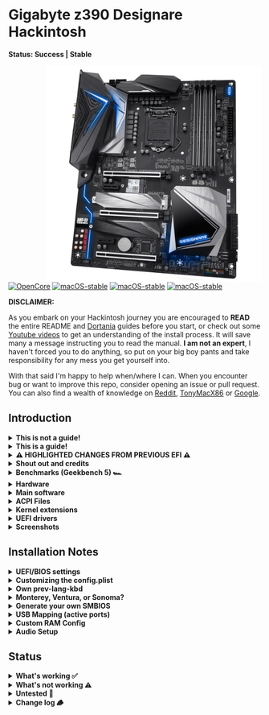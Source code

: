 # Gigabyte z390 Designare Hackintosh 

**Status: Success | Stable**

<img align="right" src="./images/1000-5.png" alt="z390 Designare" width="430">

[![OpenCore](https://img.shields.io/badge/OpenCore-0.9.4-blue.svg)](https://github.com/acidanthera/OpenCorePkg) [![macOS-stable](https://img.shields.io/badge/macOS-12.6.8-brightgreen.svg)](https://www.apple.com/macos/monterey) [![macOS-stable](https://img.shields.io/badge/macOS-13.5-brightgreen.svg)](https://www.apple.com/macos/ventura) [![macOS-stable](https://img.shields.io/badge/macOS-14.0-orange.svg)](https://www.apple.com/macos/sonoma-preview/)

**DISCLAIMER:**

As you embark on your Hackintosh journey you are encouraged to **READ** the entire README and [Dortania](https://dortania.github.io/getting-started/) guides before you start, or check out some [Youtube videos](https://www.youtube.com/c/TechNolli) to get an understanding of the install process. It will save many a message instructing you to read the manual. **I am not an expert**, I haven't forced you to do anything, so put on your big boy pants and take responsibility for any mess you get yourself into.

With that said I'm happy to help when/where I can. When you encounter bug or want to improve this repo, consider opening an issue or pull request. You can also find a wealth of knowledge on [Reddit](https://www.reddit.com/r/hackintosh/), [TonyMacX86](https://www.tonymacx86.com) or [Google](https://www.google.com).

## Introduction

<details> 
<summary><strong>This is not a guide!</strong></summary>


This is not a complete guide. It should only be used as a reference. I provide tips and tricks that I learned on my journey in building a hackintosh. The best way of using this is as a supplement to the OpenCore guide; if you have questions about how to setup your specific hardware, are unclear about what to do, or would like to see the settings I've used.

I understand that some may simply copy the EFI folder to their EFI partition. For clarity the EFI folder needs to go onto the EFI partition.

```EFI
EFI (partition)
	EFI
	├── BOOT
	├── OC
```

It should work and your Gigabyte z390 Designare based hackintosh should boot and work fine. **You will at minimum need to generate SMBIOS values if you want Apple services to work.** Note that all error reporting/logging has been turned off in the config.plist. You will have a difficult time trouble shooting with the setup provided. You can easily turn on the error reporting and logging if you follow the Dortania guide. Best of luck.

> **NOTE** if you simply wish to copy my EFI please do the following:
>
> 1. Properly set your [BIOS settings](https://github.com/seven-of-eleven/designare-z390-opencore-efi/blob/master/BIOS.md) (<kbd>Del</kbd> to get into bios)
> 2. [Generate SMBIOS values](https://dortania.github.io/OpenCore-Install-Guide/config.plist/coffee-lake.html#platforminfo) and add them in the config.plist (MacPro7,1)
> 3. **Rename** one of the `config...` files in the OC folder to `config.plist` (see release or notes below for details).
> 4. Prepare your install [USB](https://dortania.github.io/OpenCore-Install-Guide/installer-guide/)
> 5. Move the entire EFI folder (with your modifications) to the proper partition on your [USB](https://dortania.github.io/OpenCore-Install-Guide/installer-guide/mac-install.html#setting-up-opencore-s-efi-environment) (or [hard drive](https://dortania.github.io/OpenCore-Post-Install/universal/oc2hdd.html) once the install is complete).
> 6. [Install](https://dortania.github.io/OpenCore-Install-Guide/installation/installation-process.html#double-checking-your-work) - You need to select <kbd>F12</kbd> to get the boot menu options and **boot from the USB each time the computer restarts** until you've copied the EFI folder onto the hard drive. You may also need to select the correct boot option during install, although this is typically done automatically.

</details>  

<details> 
<summary><strong>This is a guide!</strong></summary>


To install macOS follow the guides provided by [Dortania](https://dortania.github.io/OpenCore-Install-Guide/) :thinking:

</details>  



<details>
<summary><strong>⚠️ HIGHLIGHTED CHANGES FROM PREVIOUS EFI ⚠️</strong></summary>
<br>


The following changes should be noted:

- Choose your preferred config.plist file and **rename it to config.plist**:

  - config-no-wifi-bt.plist - `disables the internal WiFi and bluetooth`
    - most similar to older Releases. Use this if you have installed a 3rd party PCIE WiFi/bt card (Fenvi or other).
  - config-wifi-bt.plist - `enables builtin WiFi and bluetooth`
    - use this if you **don't have** PCIE card but want to enable builtin Intel WiFi/bt
- Thunderbolt working
  - Added ACPI files and updated config to enable Thunderbolt


> **DiableIoMapper is set to false to enable AppleVTD** as outlined below. Set to true if you are having issues with your Fenvi WiFi BT card.

- Enabled AppleVTD

  - Since Monterey 12.3.0, AppleEthernetE1000 driver kit natively attaches to i211 ethernet. However, if the ethernet port is occupied without having AppleVTD enabled, the system will experience freeze, crash, and etc. To avoid having these issues, we need to enable AppleVTD.

  ```
  - Enable VT-d in BIOS, 
  - Set DisableIoMapper to false
  - Drop OEM DMAR Table in config.plist
  - Inject modified DMAR Table(Reserved Memory Regions removed) in config.plist
  ```

- Removed AppleIGB kext as it's not needed with AppleVTD enabled.

- Bluetooth broke with the MacOS 13.4 update. Added the below child items to NVRAM>7C436110-AB2A-4BBB-A880-FE41995C9F82 section in the config.plist file to fix it:

| Key                             | Type | Value                           |
| ------------------------------- | ---- | ------------------------------- |
| bluetoothInternalControllerInfo | Data | 00000000 00000000 00000000 0000 |
| bluetoothExternalDongleFailed   | Data | 00                              |

</details>



<details> 
<summary><strong>Shout out and credits</strong></summary>


**Shout out** to [baughmann](https://github.com/baughmann) the OG of this repo. He entrusted it to my care while he's moving on to bigger and better things. All the best to him and many thanks for his contribution.

[Applebreak1 - z390-Designare-Customac](https://github.com/AppleBreak1/Z390-Designare-Customac) - I used notes from him and CaseySJ to get Thunderbolt working

#### Credit to all these great people whom I don't know but have made my hackintosh dreams come true:

- [EETagent](https://github.com/EETagent) for his repository (I like the layout of his guide and used it to create this one)
- The guys from [Acidanthera](https://github.com/acidanthera) that make this possible
- [Apple](http://apple.com) for macOS and HfsPlus.efi
- [corpnewt](https://github.com/corpnewt) for [USBMap](https://github.com/corpnewt/USBMap) and [CPUFriendDataProvider](https://github.com/corpnewt/CPUFriendFriend)
- [headkaze](https://github.com/headkaze) for [Hackintool](https://github.com/headkaze/Hackintool)
- [Mieze](https://github.com/Mieze) for [IntelMausiEthernet](https://github.com/Mieze/IntelMausiEthernet)
- People at [r/hackintosh](https://www.reddit.com/r/hackintosh/) for their advice and help
- Useful tools by [CorpNewt](https://github.com/corpnewt) and [headkaze](https://github.com/headkaze/Hackintool)
- CaseySJ [Gigabyte Designare Z390 build](https://www.tonymacx86.com/threads/success-gigabyte-designare-z390-thunderbolt-3-i7-9700k-amd-rx-580.316533/)
- And every other contributor

</details>

<details>
<summary><strong>Benchmarks (Geekbench 5) 🏎</strong></summary>
<br>



CPU:

- Single-core: [1174](https://browser.geekbench.com/v5/cpu/16318404)
- Multi-core: [7891](https://browser.geekbench.com/v5/cpu/16318404)

Compute (GPU):

- Metals: [79919](https://browser.geekbench.com/v5/compute/5218510)
- OpenCL: [69506](https://browser.geekbench.com/v5/compute/5244655)

</details>

<details>
<summary><strong>Hardware</strong></summary>
<br>


[![UEFI](https://img.shields.io/badge/UEFI-F9-lightgrey)](https://download.gigabyte.com/FileList/BIOS/mb_bios_z390-designare_f9.zip?v=be589b6c41e6b8f340b5273a4982e394)

#### My system

| Category  | Component                                                    | Note                                                         |
| --------- | ------------------------------------------------------------ | ------------------------------------------------------------ |
| CPU       | Intel Core i7-9700k                                          | Other motherboard compatible CPUs shouldn't be an issue      |
| MB        | [Gigabyte Designaire Z390 (rev 1.0)](https://www.gigabyte.com/Motherboard/Z390-DESIGNARE-rev-10#kf) |                                                              |
| GPU       | Saphire Pulse RX 5700 XT                                     | `agdpmod=pikera` needed for 5000 & 6000 series AMD cards (key is set in config.plist) |
| NVME      | WD Black 250 GB                                              | Boot drive                                                   |
| NVME      | Crucial P3 4TB                                               | Home folder                                                  |
| NVME      | WD Black 1TB                                                 | Raid 0 - extra drive (using PCIE adapter)                    |
| NVME      | HP EX950 1TB                                                 | Raid 0 - extra drive  (using PCIE adapter)                   |
| SSD       | WD Blue  2TB                                                 | Video and photo storage                                      |
| SSD       | WB Blue  250GB                                               | Backup boot drive for testing OS update/upgrades             |
| HD        | Seagate Iron Wolf  6TB                                       | Used as internal time machine backup                         |
| Ethernet  | Intel I211 and Intel I219                                    | Dual Gigabit LAN (both working)                              |
| Memory    | 64GB / 3200MHz DDR4                                          |                                                              |
| WiFi & BT | Intel® CNVi interface 802.11a/b/g/n/ac                       | Works with regular Intel [WiFi/bluetooth limitations](https://openintelwireless.github.io/itlwm/FAQ.html#features) |
| Case      | [O11 Dynamic](https://lian-li.com/product/pc-o11-dynamic/)   | I have the white version.                                    |
| Monitor   | [LG UltraWide 49](https://www.lg.com/us/monitors/lg-49WL95C-W-ultrawide-monitor#) | 49" UltraWide 32:9 Dual QHD (5120 x 1440) IPS Display        |

#### baughmann's system

| Component | Product                           |
| --------- | --------------------------------- |
| CPU       | Intel Core i9 9900K               |
| MB        | Gigabyte Designaire Z390 (rev 10) |
| GPU       | AMD Radeon VII 16 GB              |
| SSD       | Samsung EVO 970 (NVMe - 1TB)      |

#### baughmann's other system

| Component | Product                                 |
| --------- | --------------------------------------- |
| CPU       | Intel Core i7 8700K                     |
| MB        | Gigabyte Designaire Z390 (rev 10) |
| GPU       | AMD Radeon VII 16 GB                    |
| SSD       | Samsung 860 EVO SSD (1TB)               |

#### Other Configurations

- [Without a dedicated GPU](https://github.com/baughmann/Catalina-Gigabyte-Designare-Z390-i9-9900k-EFI/issues/1)
- Other AMD GPU's are _probably mostly_ plug-n-play. Be sure to read the [fantastic Buyer's Guide by Dortania](https://dortania.github.io/GPU-Buyers-Guide/) before you buy!
- [Applebreak1 - z390-Designare-Customac](https://github.com/AppleBreak1/Z390-Designare-Customac)

</details>  

<details>
<summary><strong>Main software</strong></summary>
<br>



| Component      | Version |
| -------------- | ------- |
| macOS Monterey | 13.5    |
| OpenCore       | v0.9.4  |

</details>



<details>
<summary><strong>ACPI Files</strong></summary>
<br>


| Component                |
| ------------------------ |
| SSDT-AWAC.aml            |
| SSDT-DMAR.aml            |
| SSDT-DTPG.aml            |
| SSDT-EC-USBX-DESKTOP.aml |
| SSDT-PMC.aml             |
| SSDT-SBUS-MCHC.aml       |
| SSDT-TB3.aml             |

</details>

<details>
<summary><strong>Kernel extensions</strong></summary>
<br>


| Kext                   | Version                                                  |
| :--------------------- | -------------------------------------------------------- |
| AppleALC               | 1.8.4                                                    |
| IntelMausi             | 1.0.7                                                    |
| Lilu                   | 1.6.7                                                    |
| RestrictEvents         | 1.1.2 - `only needed with SMBIOS MacPro7,1`              |
| SMCProcessor           | 1.3.2                                                    |
| SMCSuperIO             | 1.3.2                                                    |
| USBPorts               | 1.0.0                                                    |
| VirtualSMC             | 1.3.2                                                    |
| WhateverGreen          | 1.6.6                                                    |
| **Additional Kexts***  | Used to enable builtin WiFi and bluetooth                |
| AirportItlwm           | 2.2.0 - `enable WiFi on Ventura`                         |
| AirportItlwmM          | 2.2.0 - `enable WiFi on Monterey`                        |
| BlueToolFixup          | 2.6.8 - `needed for Monterey and newer`                  |
| IntelBluetoothFirmware | 2.3.0                                                    |
| IntelBTPatcher         | 2.3.0                                                    |
| USBPortsWFBT           | 1.0.1 - `disables ports 11 & 12, and enable port 8 & 14` |

> **Additional Kexts** included in the EFI enable the internal WiFi and Bluetooth. The USB map used (USBPortsWFBT.kext) is changed to disable port 11& 12 and enable port 8 & 14. See the USB section below for more details.

</details>



<details>
  <summary><strong>UEFI drivers</strong></summary>
<br>


|       Driver        | Version           |
| :-----------------: | ----------------- |
|     HfsPlus.efi     | 1.0.0             |
|   OpenRuntime.efi   | OpenCorePkg 0.9.4 |
| ResetNvramEntry.efi | 0.9.4             |

</details>



<details>
    <summary><strong>Screenshots</strong></summary>
    <br>
    <p float="left">
        <img src="./images/about_screenshot.png" alt="About this Mac" width="427">
    </p>
    <p float="left">
        <img src="./images/desktop-image.png" alt="Desktop" width="427">
    </p>
</details> 





## Installation Notes

<details>  
<summary><strong>UEFI/BIOS settings</strong></summary>
<br>


> Note <kbd>DEL</kbd> key gets you into BIOS Setting during boot.

#### Update (or downgrade) your motherboard's BIOS firmware

Use BIOS version **F9i or F9** (don't use F9j). You can download F9i from this repo's [releases page](https://github.com/seven-of-eleven/designare-z390-opencore-efi/releases/tag/resources) or F9 (the latest version) from [Gigabyte's website](https://www.gigabyte.com/Motherboard/Z390-DESIGNARE-rev-10/support#support-dl-bios).

#### BIOS configuration

Visit the [BIOS configuration](https://github.com/seven-of-eleven/designare-z390-opencore-efi/blob/master/BIOS.md) page to ensure that your BIOS is configured properly.

>Note: If you've recently updated your BIOS firmware, you will need to double-check these as some of them get reset after updating!

</details>  



<details>
<summary><strong>Customizing the config.plist</strong></summary>
<br>



Read the official [OpenCore Desktop Guide for Coffee Lake](https://dortania.github.io/OpenCore-Install-Guide/config.plist/coffee-lake.html) when making changes to the `config.plist` and the guide's [Gather Files section](https://dortania.github.io/OpenCore-Install-Guide/ktext.html#firmware-drivers) when picking drivers and kexts.

The following fields have been replaced by `[REPLACEME]` (for ease of <kbd>⌘</kbd>+<kbd>F</kbd>):

- `config.plist` > `PlatformInfo`
  - `SystemSerialNumber`
  - `SystemUUID`
  - `MLB`
  - Follow the [OpenCore instructions](https://dortania.github.io/OpenCore-Post-Install/universal/iservices.html#generate-a-new-serial) to generate your own unique identifiers.
- Also replace the ROM value of `11223344 5566` as outlined in the [OpenCore Instructions](https://dortania.github.io/OpenCore-Post-Install/universal/iservices.html#fixing-rom)
- Choose a `SystemProductName`, either `iMac19,1` or `MacPro7,1` see **Generate your own SMBIOS** for details.
- All packages are `RELEASE` and debugging is disabled. If you're having issues, be sure to enable debugging [as described in the OpenCore docs](https://dortania.github.io/OpenCore-Install-Guide/config.plist/coffee-lake.html#debug), and also grab [the `DEBUG` version of OpenCorePkg](https://github.com/acidanthera/OpenCorePkg/releases).

> If you're not using internal WiFi/bt you can remove the **Additional Kexts** in the Kext listing and take a snapshot with Propertree to update your config file. If you don't know what this means, just ignore it, everything will work fine 😀.

</details>



<details>
<summary><strong>Own prev-lang-kbd</strong></summary>
<br>



In the config.plist file you set the default language as outlined in the guide. You can either add it as a string or as a hex data using [ProperTree](https://github.com/corpnewt/ProperTree)

The setting is found in the config.plist under: 

- NVRAM
  - 7C436110-AB2A-4BBB-A880-FE41995C9F82

Format is lang-COUNTRY:keyboard as shown below:

- 🇺🇸 | [0] en_US - U.S --> en-US:0 **OR** `656e2d55 533a30` in HEX

| Key           | Type   | Value   |
| ------------- | ------ | ------- |
| prev-lang:kbd | String | en-US:0 |

> Language is set to **English** but you can find alternatives here:
>
> [AppleKeyboardLayouts](https://github.com/acidanthera/OpenCorePkg/blob/master/Utilities/AppleKeyboardLayouts/AppleKeyboardLayouts.txt)

</details>



<details>  
<summary><strong>Monterey, Ventura, or Sonoma?</strong></summary>
<br>



The EFI folder should work for either Monterey (12.3+), or Ventura. 

> I have installed and booted Sonoma but **<u>not fully tested</u>** it. Noted that WiFi wasn't working but everything else seemed to be working.

I would avoid installing Monterey 12.3 as it had issues with AMD GPUs that needed DeviceProperties values set for the PCIE device (not included in this EFI). Google is your friend here but it's easiest not to install 12.3 :grimacing:, just install 12.4 or higher.

I'm primarily using this EFI with Ventura 13.5 at the moment. Prior to this I was running Monterey 12.6.2 without issue.

</details>  

<details>  
<summary><strong>Generate your own SMBIOS</strong></summary>
<br>



Use [GenSMBIOS](https://github.com/corpnewt/GenSMBIOS) to create your own serial #... based off of your preferred model.

- MacPro7,1 -`What I used`
  - **See below if you want to keep iMac19,1**

**Note:** If you use a different SMBIOS model other than MacPro7,1 or iMac19,1. The provided USB mapping will not work. You will need to edit the **USBPorts.kext** file.  You can right click on the file and select **Show Package Contents**.  From there you can open the Info.plist file in ProperTree and change MacPro7,1 to whatever Model ID you've chosen. This should provide a working USBPorts.kext.

### Keeping SMBIOS iMac19,1

If you've used a previous version from this repo and everything is working for you, **I would recommend you keep the iMac19,1 SMBIOS** so that you don't have to generate new serial numbers etc. In this case you can simply use Propertree to <kbd>delete</kbd> the entire `PlatformInfo` portion of the config.plist file and replace it (copy and paste) with the `PlatformInfo` from your existing config.plist file.

Alternatively you can manually update the `PlatformInfo` by adjusting the following:

| Key                | Type    | Value             |
| ------------------ | ------- | ----------------- |
| CustomMemory       | Boolean | False             |
| MLB                | String  | [REPLACEME] ^*^   |
| ROM                | Data    | 11223344 5566 ^*^ |
| SystemProductName  | String  | iMac19,1          |
| SystemSerialNumber | String  | [REPLACEME] ^*^   |
| SystemUUID         | String  | [REPLACEME] ^*^   |

##### *Replace these with your values

> **NOTE:** If you have everything working with your own USB mapping file. **KEEP IT.** Replace the provided USBPorts.kext file with the one in your existing EFI folder and perform a snapshot in Propertree for good measure.

</details>  



<details>  
<summary><strong>USB Mapping (active ports)</strong></summary>
<br>


> The latest version of USBPorts.kext will work with either SMBIOS iMac19,1 or MacPro7,1.

MacOS has a fifteen port limit. You can read more about the details in the [guide](https://dortania.github.io/OpenCore-Post-Install/usb/). Depending on your specific needs you may want to customize/recreate the port mapping. 



<details>  
<summary><strong>USB Mapping - config-no-wifi-bt.plist (USBPorts.kext)</strong></summary>
<br>



This USBPorts.kext file provided enables the following ports:

![USB-Ports](images/USB-Ports.png)

For reference the associated ports are outlined in the following diagrams (modified from [CaseySJ](https://www.tonymacx86.com/threads/success-gigabyte-designare-z390-thunderbolt-3-i7-9700k-amd-rx-580.316533/)):

![Motherboard Ports](images/USB-Ports-All-motherboard.png)

![Rear-IO](images/USB-Ports-Rear-IO.png)

</details>



<details>  
<summary><strong>USB Mapping - config-wifi-bt.plist (USBPortsWFBT.kext)</strong></summary>
<br>




> Note the **difference from the USBPorts.kext** is the enabling of ports 8 & 14 and disabling of ports 11 & 12. This was done to **enable the internal WiFi and bluetooth**.


This USBPortsWFBT.kext file provided enables the following ports:

![USB-Ports](images/USB-Ports-EFI2.png)

For reference the associated ports are outlined in the following diagrams (modified from [CaseySJ](https://www.tonymacx86.com/threads/success-gigabyte-designare-z390-thunderbolt-3-i7-9700k-amd-rx-580.316533/)):

![Motherboard Ports](images/USB-Ports-All-motherboard-EFI2.png)

![Rear-IO](images/USB-Ports-Rear-IO-EFI2.png)

</details>



</details>



<details>  
<summary><strong>Custom RAM Config</strong></summary>
<br>



> If you're using SMBIOS iMac19,1 you can safely ignore this and just ensure `Kernel>Add> RestrictEvents.kext`> `Enabled` is `False`.

Using the **SMBIOS MacPro7,1** will require either `CustomMemory` to be configured **or** [RestrictEvents.kext](https://github.com/acidanthera/RestrictEvents) to be installed. I've enabled the RestrictEvents.kext as default. If you want to create the custom memory values the details can be found in the [guide](https://dortania.github.io/OpenCore-Post-Install/universal/memory.html).

</details>

<details>  
<summary><strong>Audio Setup</strong></summary>
<br>



There are three options available that I'm aware of. You can use alcid 7, 11, or 16. All three are used by different Designare EFIs available online. I'm using alcid 11 because it works for what I need. If you have specific audio requirements and alcid 11 isn't working try the other values. `Previous EFIs in this repo used alcid=7.`

> NOTE: Alcid values can be added to the 'NVRAM > boot-args' key **or** DeviceProperties. The boot-args value will override the DeviceProperties value if both are used. **You only need one**. This EFI uses the DeviceProperties method.

### Audio output quirks

3.5mm jack will show as Internal Speakers depending on the alcid you've chosen:

| alcid= | Front jack        | Rear jack         |
| ------ | ----------------- | ----------------- |
| 7      | Headphones        | Internal Speakers |
| 11     | Headphones        | Internal Speakers |
| 16     | Internal Speakers | Headphones        |

![audio-options](images/audio-options.png)





alcid decimal to hex value table

| Decimal | Hex value    |
| ------- | ------------ |
| 7       | 07000000     |
| **11**  | **0B000000** |
| 16      | 10000000     |

### Audio setting method used in EFI

DeviceProperties>Add

| Key                        | Type       | Value        |
| -------------------------- | ---------- | ------------ |
| PciRoot(0x0)/Pci(0x1F,0x3) | Dictionary |              |
| layout-id                  | Data       | **0B000000** |

</details>



## Status

<details>  
<summary><strong>What's working ✅</strong></summary>


- [x] GPU hardware acceleration / performance
- [x] iMessage, FaceTime, App Store, iTunes Store. `Generate your own SMBIOS`
- [x] Intel I219-V Ethernet port
- [x] Intel I211 Ethernet port
- [x] Internal WiFi and bluetooth - `WiFi not fully tested on Ventura`
- [x] Audio jacks - `front and rear 3.5mm audio jacks work with quirks (see Audio Setup for details)`
- [x] Shutdown / Restart / Sleep
- [x] USB 3.0/3/1 - `USB map created.`
- [x] Graphical Boot menu `OpenCanopy (I included it in the EFI but I don't use it as I generally skip the boot menu.)`
- [x] Thunderbolt
- [x] Sidecar - `reported working, I haven't tested`
- [x] Conitunity Camera - `working when iPhone is connected by USB`

</details>  

<details>  
<summary><strong>What's not working ⚠️</strong></summary>


- [ ] All empty . Your hack should work wonderfully.

</details>  

<details>  
<summary><strong>Untested 🧪</strong></summary>



- [ ] WiFi on Ventura - `should work but I use Ethernet and haven't tested it fully`
- [ ] Boot chime - `should work I just haven't tried it`
- [ ] FileVault - `should work I just haven't tried it`
- [ ] Windows/Linux from OC boot menu - `I'm not dual booting my system but there's no reason it shouldn't work.`

</details> 

<details>  
<summary><strong>Change log 🪵</strong></summary>


- **9 Aug 2023**
  - Updated to OpenCore 0.9.4
  
  - Added NVRAM key values for Bluetooth fix for Ventura 13.4+
  
  - Updated all kexts to latest available versions
  
- **16 May 2023**
  - Update to OpenCore 0.9.2
  - Disable CaseySJ patch and enable new DisableIoMapperMapping quirk (addresses the same issue)
  - Updated all kexts to latest available versions

- **8 Mar 2023**
  - Update to **OpenCore 0.9.0**
  - Dropped support for BigSur (can use previous EFI versions if needed)
    - removed BigSur kexts

  - Enabled Thunderbold support (tested with OWC Thunderbolt Dock)
  - Updated BIOS to F9
  - Enabled AppleVTD
- **21 Dec 2022**
  - Update to **OpenCore 0.8.7**
  - Enable/disable internal WiFi and bluetooth - `rename your chosen config.plist`
  - Moved to primarily booting Ventura 13.1 (using ethernet, not WiFi)
- **14 Oct 2022**
  - Update to **OpenCore 0.8.5**
  - Enable internal WiFi and bluetooth in **EFI 2** - see Releases
  - Change of USB port mapping in **EFI 2** for internal bluetooth
- **8 Sept 2022**
  - Update to **OpenCore 0.8.4**
  - Include SmallTree kext for BigSur (disabled for Monterey with MaxVersion value)
  - Enable `DisableIoMapper` by default to resolve networking issues [#67](https://github.com/seven-of-eleven/designare-z390-opencore-efi/issues/67)
  - Ventura beta remains bootable and working
- **7 Aug 2022**
  - Minor update to README added USB mapping changes

  - USBPorts.kext modified to be used with either SMBIOS `iMac19,1` or `MacPro7,1` 
  - **NOTE**: Old USBPorts.kext for SMBIOS `iMac19,1` referenced `iMacPro19,1` incorrectly [#61](https://github.com/seven-of-eleven/designare-z390-opencore-efi/issues/61) and may not have been working properly.


- **6 Aug 2022**
  - Transfer of repo from baughmann to seven-of-eleven
  - Update to **OpenCore 0.8.3**
  - Updated readme format/details
  - Change of SMBIOS from `iMac19,1` to `MacPro7,1` only b/c that's what I'm using
  - Change alcid from 7 to 11
  - Ventura beta 4 is bootable and working
- **11 October 2021**
  - Updated to OpenCore 0.7.4
  - No longer need `slide=0`
  - Removed a bunch of hacky stuff (including USB ports unlimiter)
  - Rebuilt `config.plist` from the ground-up to remove legacy crap that has built up over time
  - Boot times seemed to have improved
  - Tried and failed to use BIOS version F9j
- **30 May 2021:**
  - Confirmed compatability with Big Sur 11.4
- **10 April 2021:**
  - Updated OpenCore to 0.6.9
  - Fixed USB port issue occurring after upgrade to 11.3 by re-disabling `USBInjectAll.kext`, re-enabling `USBPorts.kext` (this mobo's USB map) and setting `Kernel` > `Quirks` > `XhciPortLimit` to `0`
  - Updated all kexts and drivers that needed updating
- **10 April 2020:**
  - Updated OpenCore to 0.6.8
  - Updated all Kexts and Drivers for which there was an update
  - Fixed all non-fatal warnings at startup
  - Ensured compatability with macOS Big Sur 11.2.3 (20D91)
- **15 December 2020:**
  - Updated to OpenCore 0.6.4
  - Updated All Kexts and Drivers for which there was an update
  - Ensured compatability with macOS Big Sur 11.1 (20C69)
- **1 December 2020:**
  - Modified BIOS suggestions to get Sidecar working _(thanks @QueercoreTrash for [#19](https://github.com/seven-of-eleven/designare-z390-opencore-efi/issues/19))_
  - Added a [BIOS configuration page](https://github.com/seven-of-eleven/designare-z390-opencore-efi/blob/master/BIOS.md) with screenshots for user assistance.
- **16 Nov 2020:**
  - Updated to macOS Big Sur from Catalina
  - For some reason, with Big Sur and OC 0.6.3, we no longer need AirportBrcmFix for the Fenvi BT/WiFi Card
  - Changed `slide=1` to `slide=0`
  - Kept `USBPorts.kext` inside the `config.plist`, but disabled it because it seems as though `USBInjectAll.kext` does the trick
- **13 August 2020:**
  - Verified that supplemental update 10.15.6 `19G73` => `19G2021` works without issues.
- **10 August 2020:**
  - Added `SmallTreeIntel82576.kext` for enabling the secondary Ethernet port
- **4 August 2020:**
  - Updated OC to version [0.6.0](https://github.com/acidanthera/OpenCorePkg/releases/tag/0.6.0)
  - Updated all of [the acidanthera's](https://github.com/acidanthera) drivers and kexts
- **1 August 2020:**
  - Updated OC to version [0.5.9](https://github.com/acidanthera/OpenCorePkg/releases/tag/0.5.9)
  - Updated all kexts and drivers to the latest
  - Removed `ApfsDriverLoader.efi` because it was rolled into OC starting with 0.5.9
- **13 June 2020:**
  - Updated OC, Kernel Extensions, and Drivers to be compatible with latest macOS update `10.15.5` (and supplemental update).
  - Somehow the boot picker remembers my choice now, meaning that emulated NVRAM is somehow working?
  - _IMPORTANT:_ Upgraded from `DEBUG` to `RELEASE`:
    - Changed all drivers and OC files from the `DEBUG` versions to `RELEASE` versions because I seem to have a stable system.
    - Modified `config.plist` to no longer generate logs (log level now `0`).
    - If you're having problems, switch back to `DEBUG` mode yourself by following [this guide](https://dortania.github.io/OpenCore-Desktop-Guide/troubleshooting/debug.html).

</details>
